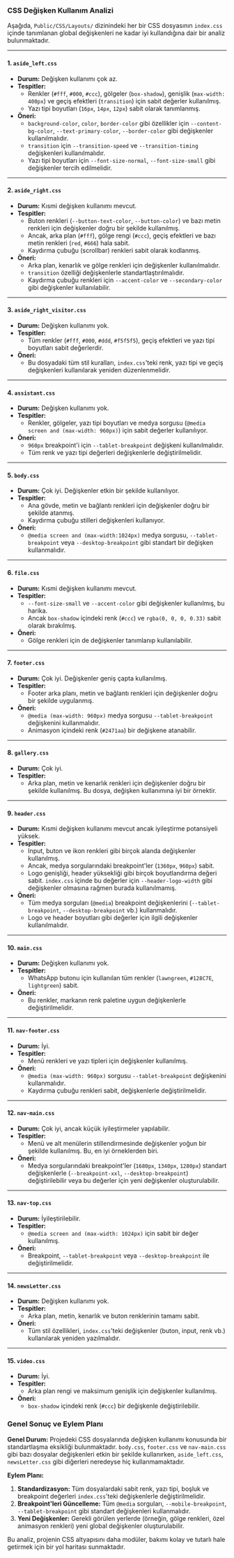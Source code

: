 ### CSS Değişken Kullanım Analizi

Aşağıda, `Public/CSS/Layouts/` dizinindeki her bir CSS dosyasının `index.css` içinde tanımlanan global değişkenleri ne kadar iyi kullandığına dair bir analiz bulunmaktadır.

---

#### 1. `aside_left.css`

*   **Durum:** Değişken kullanımı çok az.
*   **Tespitler:**
    *   Renkler (`#fff`, `#000`, `#ccc`), gölgeler (`box-shadow`), genişlik (`max-width: 400px`) ve geçiş efektleri (`transition`) için sabit değerler kullanılmış.
    *   Yazı tipi boyutları (`16px`, `14px`, `12px`) sabit olarak tanımlanmış.
*   **Öneri:**
    *   `background-color`, `color`, `border-color` gibi özellikler için `--content-bg-color`, `--text-primary-color`, `--border-color` gibi değişkenler kullanılmalıdır.
    *   `transition` için `--transition-speed` ve `--transition-timing` değişkenleri kullanılmalıdır.
    *   Yazı tipi boyutları için `--font-size-normal`, `--font-size-small` gibi değişkenler tercih edilmelidir.

---

#### 2. `aside_right.css`

*   **Durum:** Kısmi değişken kullanımı mevcut.
*   **Tespitler:**
    *   Buton renkleri (`--button-text-color`, `--button-color`) ve bazı metin renkleri için değişkenler doğru bir şekilde kullanılmış.
    *   Ancak, arka plan (`#fff`), gölge rengi (`#ccc`), geçiş efektleri ve bazı metin renkleri (`red`, `#666`) hala sabit.
    *   Kaydırma çubuğu (scrollbar) renkleri sabit olarak kodlanmış.
*   **Öneri:**
    *   Arka plan, kenarlık ve gölge renkleri için değişkenler kullanılmalıdır.
    *   `transition` özelliği değişkenlerle standartlaştırılmalıdır.
    *   Kaydırma çubuğu renkleri için `--accent-color` ve `--secondary-color` gibi değişkenler kullanılabilir.

---

#### 3. `aside_right_visitor.css`

*   **Durum:** Değişken kullanımı yok.
*   **Tespitler:**
    *   Tüm renkler (`#fff`, `#000`, `#ddd`, `#f5f5f5`), geçiş efektleri ve yazı tipi boyutları sabit değerlerdir.
*   **Öneri:**
    *   Bu dosyadaki tüm stil kuralları, `index.css`'teki renk, yazı tipi ve geçiş değişkenleri kullanılarak yeniden düzenlenmelidir.

---

#### 4. `assistant.css`

*   **Durum:** Değişken kullanımı yok.
*   **Tespitler:**
    *   Renkler, gölgeler, yazı tipi boyutları ve medya sorgusu (`@media screen and (max-width: 960px)`) için sabit değerler kullanılıyor.
*   **Öneri:**
    *   `960px` breakpoint'i için `--tablet-breakpoint` değişkeni kullanılmalıdır.
    *   Tüm renk ve yazı tipi değerleri değişkenlerle değiştirilmelidir.

---

#### 5. `body.css`

*   **Durum:** Çok iyi. Değişkenler etkin bir şekilde kullanılıyor.
*   **Tespitler:**
    *   Ana gövde, metin ve bağlantı renkleri için değişkenler doğru bir şekilde atanmış.
    *   Kaydırma çubuğu stilleri değişkenleri kullanıyor.
*   **Öneri:**
    *   `@media screen and (max-width:1024px)` medya sorgusu, `--tablet-breakpoint` veya `--desktop-breakpoint` gibi standart bir değişken kullanmalıdır.

---

#### 6. `file.css`

*   **Durum:** Kısmi değişken kullanımı mevcut.
*   **Tespitler:**
    *   `--font-size-small` ve `--accent-color` gibi değişkenler kullanılmış, bu harika.
    *   Ancak `box-shadow` içindeki renk (`#ccc`) ve `rgba(0, 0, 0, 0.33)` sabit olarak bırakılmış.
*   **Öneri:**
    *   Gölge renkleri için de değişkenler tanımlanıp kullanılabilir.

---

#### 7. `footer.css`

*   **Durum:** Çok iyi. Değişkenler geniş çapta kullanılmış.
*   **Tespitler:**
    *   Footer arka planı, metin ve bağlantı renkleri için değişkenler doğru bir şekilde uygulanmış.
*   **Öneri:**
    *   `@media (max-width: 960px)` medya sorgusu `--tablet-breakpoint` değişkenini kullanmalıdır.
    *   Animasyon içindeki renk (`#2471aa`) bir değişkene atanabilir.

---

#### 8. `gallery.css`

*   **Durum:** Çok iyi.
*   **Tespitler:**
    *   Arka plan, metin ve kenarlık renkleri için değişkenler doğru bir şekilde kullanılmış. Bu dosya, değişken kullanımına iyi bir örnektir.

---

#### 9. `header.css`

*   **Durum:** Kısmi değişken kullanımı mevcut ancak iyileştirme potansiyeli yüksek.
*   **Tespitler:**
    *   Input, buton ve ikon renkleri gibi birçok alanda değişkenler kullanılmış.
    *   Ancak, medya sorgularındaki breakpoint'ler (`1360px`, `960px`) sabit.
    *   Logo genişliği, header yüksekliği gibi birçok boyutlandırma değeri sabit. `index.css` içinde bu değerler için `--header-logo-width` gibi değişkenler olmasına rağmen burada kullanılmamış.
*   **Öneri:**
    *   Tüm medya sorguları (`@media`) breakpoint değişkenlerini (`--tablet-breakpoint`, `--desktop-breakpoint` vb.) kullanmalıdır.
    *   Logo ve header boyutları gibi değerler için ilgili değişkenler kullanılmalıdır.

---

#### 10. `main.css`

*   **Durum:** Değişken kullanımı yok.
*   **Tespitler:**
    *   WhatsApp butonu için kullanılan tüm renkler (`lawngreen`, `#128C7E`, `lightgreen`) sabit.
*   **Öneri:**
    *   Bu renkler, markanın renk paletine uygun değişkenlerle değiştirilmelidir.

---

#### 11. `nav-footer.css`

*   **Durum:** İyi.
*   **Tespitler:**
    *   Menü renkleri ve yazı tipleri için değişkenler kullanılmış.
*   **Öneri:**
    *   `@media (max-width: 960px)` sorgusu `--tablet-breakpoint` değişkenini kullanmalıdır.
    *   Kaydırma çubuğu renkleri sabit, değişkenlerle değiştirilmelidir.

---

#### 12. `nav-main.css`

*   **Durum:** Çok iyi, ancak küçük iyileştirmeler yapılabilir.
*   **Tespitler:**
    *   Menü ve alt menülerin stillendirmesinde değişkenler yoğun bir şekilde kullanılmış. Bu, en iyi örneklerden biri.
*   **Öneri:**
    *   Medya sorgularındaki breakpoint'ler (`1680px`, `1340px`, `1280px`) standart değişkenlerle (`--breakpoint-xxl`, `--desktop-breakpoint`) değiştirilebilir veya bu değerler için yeni değişkenler oluşturulabilir.

---

#### 13. `nav-top.css`

*   **Durum:** İyileştirilebilir.
*   **Tespitler:**
    *   `@media screen and (max-width: 1024px)` için sabit bir değer kullanılmış.
*   **Öneri:**
    *   Breakpoint, `--tablet-breakpoint` veya `--desktop-breakpoint` ile değiştirilmelidir.

---

#### 14. `newsLetter.css`

*   **Durum:** Değişken kullanımı yok.
*   **Tespitler:**
    *   Arka plan, metin, kenarlık ve buton renklerinin tamamı sabit.
*   **Öneri:**
    *   Tüm stil özellikleri, `index.css`'teki değişkenler (buton, input, renk vb.) kullanılarak yeniden yazılmalıdır.

---

#### 15. `video.css`

*   **Durum:** İyi.
*   **Tespitler:**
    *   Arka plan rengi ve maksimum genişlik için değişkenler kullanılmış.
*   **Öneri:**
    *   `box-shadow` içindeki renk (`#ccc`) bir değişkenle değiştirilebilir.

### Genel Sonuç ve Eylem Planı

**Genel Durum:** Projedeki CSS dosyalarında değişken kullanımı konusunda bir standartlaşma eksikliği bulunmaktadır. `body.css`, `footer.css` ve `nav-main.css` gibi bazı dosyalar değişkenleri etkin bir şekilde kullanırken, `aside_left.css`, `newsLetter.css` gibi diğerleri neredeyse hiç kullanmamaktadır.

**Eylem Planı:**

1.  **Standardizasyon:** Tüm dosyalardaki sabit renk, yazı tipi, boşluk ve breakpoint değerleri `index.css`'teki değişkenlerle değiştirilmelidir.
2.  **Breakpoint'leri Güncelleme:** Tüm `@media` sorguları, `--mobile-breakpoint`, `--tablet-breakpoint` gibi standart değişkenleri kullanmalıdır.
3.  **Yeni Değişkenler:** Gerekli görülen yerlerde (örneğin, gölge renkleri, özel animasyon renkleri) yeni global değişkenler oluşturulabilir.

Bu analiz, projenin CSS altyapısını daha modüler, bakımı kolay ve tutarlı hale getirmek için bir yol haritası sunmaktadır.

